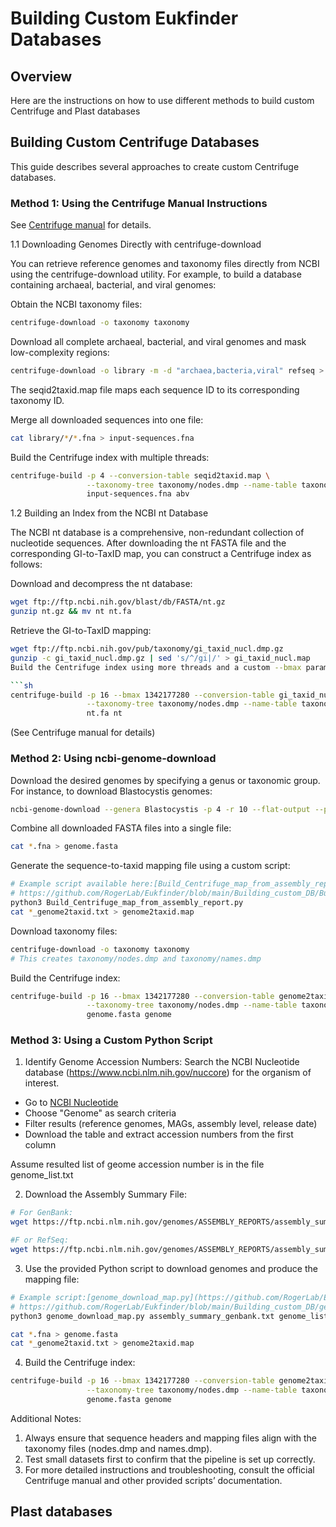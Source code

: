 # Building Custom Eukfinder Databases

## Overview

Here are the instructions on how to use different methods to build custom Centrifuge and Plast databases

## Building Custom Centrifuge Databases

This guide describes several approaches to create custom Centrifuge databases.  

### Method 1: Using the Centrifuge Manual Instructions

See [Centrifuge manual](https://ccb.jhu.edu/software/centrifuge/manual.shtml#database-download-and-index-building) for details.

1.1 Downloading Genomes Directly with centrifuge-download

You can retrieve reference genomes and taxonomy files directly from NCBI using the centrifuge-download utility. For example, to build a database containing archaeal, bacterial, and viral genomes:

Obtain the NCBI taxonomy files:

```sh
centrifuge-download -o taxonomy taxonomy
```

Download all complete archaeal, bacterial, and viral genomes and mask low-complexity regions:

```sh
centrifuge-download -o library -m -d "archaea,bacteria,viral" refseq > seqid2taxid.map
```

The seqid2taxid.map file maps each sequence ID to its corresponding taxonomy ID.

Merge all downloaded sequences into one file:

```sh
cat library/*/*.fna > input-sequences.fna
```

Build the Centrifuge index with multiple threads:

```sh
centrifuge-build -p 4 --conversion-table seqid2taxid.map \
                 --taxonomy-tree taxonomy/nodes.dmp --name-table taxonomy/names.dmp \
                 input-sequences.fna abv
```

1.2 Building an Index from the NCBI nt Database

The NCBI nt database is a comprehensive, non-redundant collection of nucleotide sequences. After downloading the nt FASTA file and the corresponding GI-to-TaxID map, you can construct a Centrifuge index as follows:

Download and decompress the nt database:

```sh
wget ftp://ftp.ncbi.nih.gov/blast/db/FASTA/nt.gz
gunzip nt.gz && mv nt nt.fa
```

Retrieve the GI-to-TaxID mapping:

```sh
wget ftp://ftp.ncbi.nih.gov/pub/taxonomy/gi_taxid_nucl.dmp.gz
gunzip -c gi_taxid_nucl.dmp.gz | sed 's/^/gi|/' > gi_taxid_nucl.map
Build the Centrifuge index using more threads and a custom --bmax parameter to manage memory:

```sh
centrifuge-build -p 16 --bmax 1342177280 --conversion-table gi_taxid_nucl.map \
                 --taxonomy-tree taxonomy/nodes.dmp --name-table taxonomy/names.dmp \
                 nt.fa nt
```

(See Centrifuge manual for details)


### Method 2: Using ncbi-genome-download

Download the desired genomes by specifying a genus or taxonomic group. For instance, to download Blastocystis genomes:

```sh
ncbi-genome-download --genera Blastocystis -p 4 -r 10 --flat-output --progress-bar --formats fasta,assembly-report protozoa
```

Combine all downloaded FASTA files into a single file:

```sh
cat *.fna > genome.fasta
```

Generate the sequence-to-taxid mapping file using a custom script:

```sh
# Example script available here:[Build_Centrifuge_map_from_assembly_report.py](https://github.com/RogerLab/Eukfinder/blob/main/Building_custom_DB/Build_Centrifuge_map_from_assembly_report.py)
# https://github.com/RogerLab/Eukfinder/blob/main/Building_custom_DB/Build_Centrifuge_map_from_assembly_report.py
python3 Build_Centrifuge_map_from_assembly_report.py
cat *_genome2taxid.txt > genome2taxid.map
```

Download taxonomy files:

```sh
centrifuge-download -o taxonomy taxonomy
# This creates taxonomy/nodes.dmp and taxonomy/names.dmp
```

Build the Centrifuge index:

```sh
centrifuge-build -p 16 --bmax 1342177280 --conversion-table genome2taxid.map \
                 --taxonomy-tree taxonomy/nodes.dmp --name-table taxonomy/names.dmp \
                 genome.fasta genome
```

### Method 3: Using a Custom Python Script

1. Identify Genome Accession Numbers:
Search the NCBI Nucleotide database (https://www.ncbi.nlm.nih.gov/nuccore) for the organism of interest. 

- Go to [NCBI Nucleotide](https://www.ncbi.nlm.nih.gov/nuccore)
- Choose "Genome" as search criteria
- Filter results (reference genomes, MAGs, assembly level, release date)
- Download the table and extract accession numbers from the first column	

Assume resulted list of geome accession number is in the file genome_list.txt

2. Download the Assembly Summary File:

```sh
# For GenBank:
wget https://ftp.ncbi.nlm.nih.gov/genomes/ASSEMBLY_REPORTS/assembly_summary_genbank.txt

#F or RefSeq:
wget https://ftp.ncbi.nlm.nih.gov/genomes/ASSEMBLY_REPORTS/assembly_summary_refseq.txt
```

3. Use the provided Python script to download genomes and produce the mapping file:

```sh
# Example script:[genome_download_map.py](https://github.com/RogerLab/Eukfinder/blob/main/Building_custom_DB/genome_download_map.py)
# https://github.com/RogerLab/Eukfinder/blob/main/Building_custom_DB/genome_download_map.py
python3 genome_download_map.py assembly_summary_genbank.txt genome_list.txt
```

```sh
cat *.fna > genome.fasta
cat *_genome2taxid.txt > genome2taxid.map
```

4. Build the Centrifuge index:

```sh
centrifuge-build -p 16 --bmax 1342177280 --conversion-table genome2taxid.map \
                 --taxonomy-tree taxonomy/nodes.dmp --name-table taxonomy/names.dmp \
                 genome.fasta genome
```

Additional Notes:

1. Always ensure that sequence headers and mapping files align with the taxonomy files (nodes.dmp and names.dmp).
2. Test small datasets first to confirm that the pipeline is set up correctly.
3. For more detailed instructions and troubleshooting, consult the official Centrifuge manual and other provided scripts’ documentation.



## Plast databases
